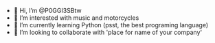 - 👋 Hi, I’m @P0GGI3SBtw
- 👀 I’m interested with music and motorcycles
- 🌱 I’m currently learning Python (psst, the best programing language)
- 💞️ I’m looking to collaborate with 'place for name of your company'
